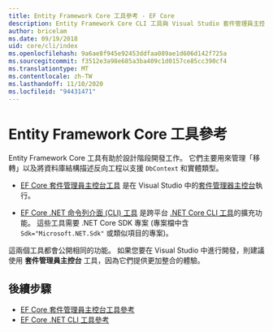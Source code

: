 ```yaml
---
title: Entity Framework Core 工具參考 - EF Core
description: Entity Framework Core CLI 工具與 Visual Studio 套件管理員主控台的參考指南
author: bricelam
ms.date: 09/19/2018
uid: core/cli/index
ms.openlocfilehash: 9a6ae8f945e92453ddfaa089ae1d606d142f725a
ms.sourcegitcommit: f3512e3a98e685a3ba409c1d0157ce85cc390cf4
ms.translationtype: MT
ms.contentlocale: zh-TW
ms.lasthandoff: 11/10/2020
ms.locfileid: "94431471"
---
```

# <a name="entity-framework-core-tools-reference"></a>Entity Framework Core 工具參考

Entity Framework Core 工具有助於設計階段開發工作。 它們主要用來管理「移轉」以及將資料庫結構描述反向工程以支援 `DbContext` 和實體類型。

* [EF Core 套件管理員主控台工具](xref:core/cli/powershell) 是在 Visual Studio 中的[套件管理器主控台](/nuget/tools/package-manager-console)執行。

* [EF Core .NET 命令列介面 (CLI) 工具](xref:core/cli/dotnet) 是跨平台 [.NET Core CLI 工具](/dotnet/core/tools/)的擴充功能。 這些工具需要 .NET Core SDK 專案 (專案檔中含 `Sdk="Microsoft.NET.Sdk"` 或類似項目的專案)。

這兩個工具都會公開相同的功能。 如果您要在 Visual Studio 中進行開發，則建議使用 **套件管理員主控台** 工具，因為它們提供更加整合的體驗。

## <a name="next-steps"></a>後續步驟

* [EF Core 套件管理員主控台工具參考](xref:core/cli/powershell)
* [EF Core .NET CLI 工具參考](xref:core/cli/dotnet)
